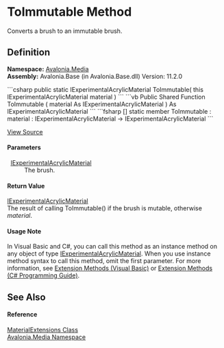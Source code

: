 # ToImmutable Method


Converts a brush to an immutable brush.



## Definition
**Namespace:** <a href="N_Avalonia_Media">Avalonia.Media</a>  
**Assembly:** Avalonia.Base (in Avalonia.Base.dll) Version: 11.2.0

<Tabs groupId="api-code-preview">
<TabItem value="csharp" label="C#">
```csharp
public static IExperimentalAcrylicMaterial ToImmutable(
	this IExperimentalAcrylicMaterial material
)
```
</TabItem>
<TabItem value="vb" label="VB">
```vb
<ExtensionAttribute>
Public Shared Function ToImmutable ( 
	material As IExperimentalAcrylicMaterial
) As IExperimentalAcrylicMaterial
```
</TabItem>
<TabItem value="fsharp" label="F#">
```fsharp
[<ExtensionAttribute>]
static member ToImmutable : 
        material : IExperimentalAcrylicMaterial -> IExperimentalAcrylicMaterial 
```
</TabItem>
</Tabs>



<a href="https://github.com/AvaloniaUI/Avalonia/tree/master/src/Avalonia.Base/Media/MaterialExtensions.cs#L16" title="View the source code">View Source</a>



#### Parameters
<dl><dt>  <a href="T_Avalonia_Media_IExperimentalAcrylicMaterial">IExperimentalAcrylicMaterial</a></dt><dd>The brush.</dd></dl>

#### Return Value
<a href="T_Avalonia_Media_IExperimentalAcrylicMaterial">IExperimentalAcrylicMaterial</a>  
The result of calling ToImmutable() if the brush is mutable, otherwise *material*.

#### Usage Note
In Visual Basic and C#, you can call this method as an instance method on any object of type <a href="T_Avalonia_Media_IExperimentalAcrylicMaterial">IExperimentalAcrylicMaterial</a>. When you use instance method syntax to call this method, omit the first parameter. For more information, see <a href="https://docs.microsoft.com/dotnet/visual-basic/programming-guide/language-features/procedures/extension-methods" target="_blank" rel="noopener noreferrer">Extension Methods (Visual Basic)</a> or <a href="https://docs.microsoft.com/dotnet/csharp/programming-guide/classes-and-structs/extension-methods" target="_blank" rel="noopener noreferrer">Extension Methods (C# Programming Guide)</a>.

## See Also


#### Reference
<a href="T_Avalonia_Media_MaterialExtensions">MaterialExtensions Class</a>  
<a href="N_Avalonia_Media">Avalonia.Media Namespace</a>  
